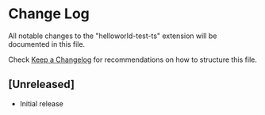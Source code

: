 # Change Log

All notable changes to the "helloworld-test-ts" extension will be documented in this file.

Check [Keep a Changelog](http://keepachangelog.com/) for recommendations on how to structure this file.

## [Unreleased]

- Initial release
